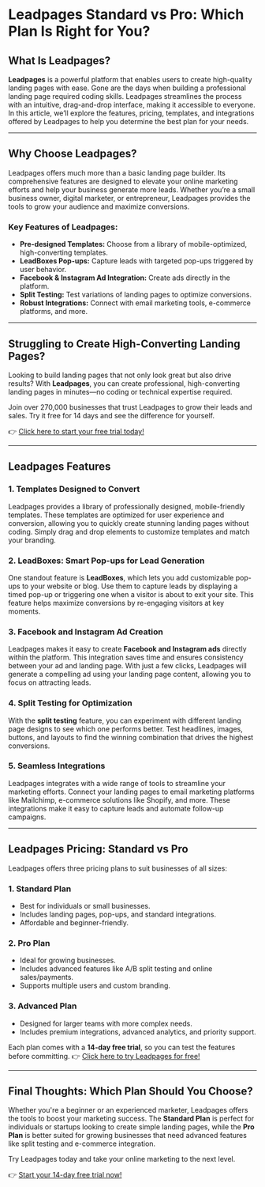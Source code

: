 # Leadpages Standard vs Pro: Which Plan Is Right for You?

## What Is Leadpages?

**Leadpages** is a powerful platform that enables users to create high-quality landing pages with ease. Gone are the days when building a professional landing page required coding skills. Leadpages streamlines the process with an intuitive, drag-and-drop interface, making it accessible to everyone. In this article, we’ll explore the features, pricing, templates, and integrations offered by Leadpages to help you determine the best plan for your needs.

---

## Why Choose Leadpages?

Leadpages offers much more than a basic landing page builder. Its comprehensive features are designed to elevate your online marketing efforts and help your business generate more leads. Whether you’re a small business owner, digital marketer, or entrepreneur, Leadpages provides the tools to grow your audience and maximize conversions.

### Key Features of Leadpages:
- **Pre-designed Templates:** Choose from a library of mobile-optimized, high-converting templates.
- **LeadBoxes Pop-ups:** Capture leads with targeted pop-ups triggered by user behavior.
- **Facebook & Instagram Ad Integration:** Create ads directly in the platform.
- **Split Testing:** Test variations of landing pages to optimize conversions.
- **Robust Integrations:** Connect with email marketing tools, e-commerce platforms, and more.

---

## Struggling to Create High-Converting Landing Pages?

Looking to build landing pages that not only look great but also drive results? With **Leadpages**, you can create professional, high-converting landing pages in minutes—no coding or technical expertise required.

Join over 270,000 businesses that trust Leadpages to grow their leads and sales. Try it free for 14 days and see the difference for yourself. 

👉 [Click here to start your free trial today!](https://bit.ly/LEadPages)

---

## Leadpages Features

### 1. Templates Designed to Convert
Leadpages provides a library of professionally designed, mobile-friendly templates. These templates are optimized for user experience and conversion, allowing you to quickly create stunning landing pages without coding. Simply drag and drop elements to customize templates and match your branding.

### 2. LeadBoxes: Smart Pop-ups for Lead Generation
One standout feature is **LeadBoxes**, which lets you add customizable pop-ups to your website or blog. Use them to capture leads by displaying a timed pop-up or triggering one when a visitor is about to exit your site. This feature helps maximize conversions by re-engaging visitors at key moments.

### 3. Facebook and Instagram Ad Creation
Leadpages makes it easy to create **Facebook and Instagram ads** directly within the platform. This integration saves time and ensures consistency between your ad and landing page. With just a few clicks, Leadpages will generate a compelling ad using your landing page content, allowing you to focus on attracting leads.

### 4. Split Testing for Optimization
With the **split testing** feature, you can experiment with different landing page designs to see which one performs better. Test headlines, images, buttons, and layouts to find the winning combination that drives the highest conversions.

### 5. Seamless Integrations
Leadpages integrates with a wide range of tools to streamline your marketing efforts. Connect your landing pages to email marketing platforms like Mailchimp, e-commerce solutions like Shopify, and more. These integrations make it easy to capture leads and automate follow-up campaigns.

---

## Leadpages Pricing: Standard vs Pro

Leadpages offers three pricing plans to suit businesses of all sizes:

### 1. Standard Plan
- Best for individuals or small businesses.
- Includes landing pages, pop-ups, and standard integrations.
- Affordable and beginner-friendly.

### 2. Pro Plan
- Ideal for growing businesses.
- Includes advanced features like A/B split testing and online sales/payments.
- Supports multiple users and custom branding.

### 3. Advanced Plan
- Designed for larger teams with more complex needs.
- Includes premium integrations, advanced analytics, and priority support.

Each plan comes with a **14-day free trial**, so you can test the features before committing. 👉 [Click here to try Leadpages for free!](https://bit.ly/LEadPages)

---

## Final Thoughts: Which Plan Should You Choose?

Whether you're a beginner or an experienced marketer, Leadpages offers the tools to boost your marketing success. The **Standard Plan** is perfect for individuals or startups looking to create simple landing pages, while the **Pro Plan** is better suited for growing businesses that need advanced features like split testing and e-commerce integration.

Try Leadpages today and take your online marketing to the next level.

👉 [Start your 14-day free trial now!](https://bit.ly/LEadPages)
